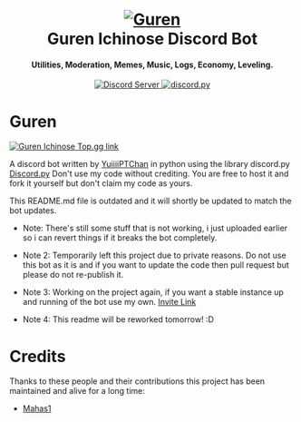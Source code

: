 <h1 align="center">
  <br>
  <a href=""><img src="https://cdn.discordapp.com/attachments/713430084039737354/731176680139522139/wallpaperflare.com_wallpaper_2.jpg" alt="Guren"></a>
  <br>
  Guren Ichinose Discord Bot
  <br>
</h1>

<h4 align="center">Utilities, Moderation, Memes, Music, Logs, Economy, Leveling.</h4>

<p align="center">
  <a href="https://discord.gg/MkfPYvp">
    <img src="https://discord.com/api/guilds/556114920417001491/widget.png?style=shield" alt="Discord Server">
  <a href="https://github.com/Rapptz/discord.py/">
      <img src="https://img.shields.io/badge/discord-py-blue.svg" alt="discord.py">
  </a>
</p>


# Guren

[![Guren Ichinose Top.gg link](https://top.gg/api/widget/669973381067571240.svg)](https://top.gg/bot/669973381067571240)

A discord bot written by [YuiiiiPTChan](https://github.com/YuiiiPTChan) in python using the library discord.py [Discord.py](https://discordpy.readthedocs.io/en/latest/index.html#)
Don't use my code without crediting. You are free to host it and fork it yourself but don't claim my code as yours.

This README.md file is outdated and it will shortly be updated to match the bot updates.

- Note: There's still some stuff that is not working, i just uploaded earlier so i can revert things if it breaks the bot completely.

- Note 2: Temporarily left this project due to private reasons. Do not use this bot as it is and if you want to update the code then pull request but please do not re-publish it.

- Note 3: Working on the project again, if you want a stable instance up and running of the bot use my own. [Invite Link](https://discord.com/oauth2/authorize?client_id=669973381067571240&scope=bot&permissions=8)

- Note 4: This readme will be reworked tomorrow! :D
  
# Credits

Thanks to these people and their contributions this project has been maintained and alive for a long time:

- [Mahas1](https://github.com/orgs/Code-Cecilia/people/Mahas1)
